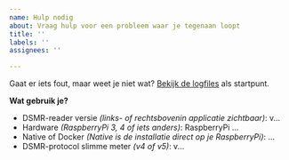 ```yaml
---
name: Hulp nodig
about: Vraag hulp voor een probleem waar je tegenaan loopt
title: ''
labels: ''
assignees: ''

---
```


Gaat er iets fout, maar weet je niet wat? [Bekijk de logfiles](https://dsmr-reader.readthedocs.io/nl/v2/troubleshooting.html) als startpunt.

**Wat gebruik je?**
* DSMR-reader versie *(links- of rechtsbovenin applicatie zichtbaar)*: v...
* Hardware *(RaspberryPi 3, 4 of iets anders)*: RaspberryPi ...
* Native of Docker *(Native is de installatie direct op je RaspberryPi)*: ...
* DSMR-protocol slimme meter *(v4 of v5)*: v...

